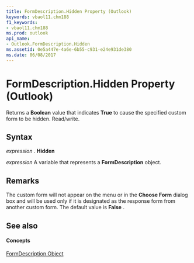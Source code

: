 ```yaml
---
title: FormDescription.Hidden Property (Outlook)
keywords: vbaol11.chm188
f1_keywords:
- vbaol11.chm188
ms.prod: outlook
api_name:
- Outlook.FormDescription.Hidden
ms.assetid: 0e5a447e-4a6e-6b55-c931-e24e931de380
ms.date: 06/08/2017
---
```



# FormDescription.Hidden Property (Outlook)

Returns a  **Boolean** value that indicates **True** to cause the specified custom form to be hidden. Read/write.


## Syntax

 _expression_ . **Hidden**

 _expression_ A variable that represents a **FormDescription** object.


## Remarks

The custom form will not appear on the menu or in the  **Choose Form** dialog box and will be used only if it is designated as the response form from another custom form. The default value is **False** .


## See also


#### Concepts


[FormDescription Object](formdescription-object-outlook.md)

